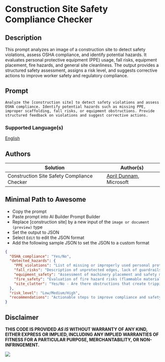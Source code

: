 # Construction Site Safety Compliance Checker

## Description

This prompt analyzes an image of a construction site to detect safety violations, assess OSHA compliance, and identify potential hazards. It evaluates personal protective equipment (PPE) usage, fall risks, equipment placement, fire hazards, and general site cleanliness. The output provides a structured safety assessment, assigns a risk level, and suggests corrective actions to improve worker safety and regulatory compliance.

## Prompt

```text
Analyze the [construction site] to detect safety violations and assess OSHA compliance. Identify potential hazards such as missing PPE, improper scaffolding, fall risks, or equipment obstructions. Provide structured feedback on violations and suggest corrective actions.
```

### Supported Language(s)

[English](./en-us/prompt.md)

## Authors

Solution|Author(s)
--------|---------
Construction Site Safety Compliance Checker | [April Dunnam](https://www.github.com/aprildunnam), Microsoft

## Minimal Path to Awesome

- Copy the prompt
- Paste prompt into AI Builder Prompt Builder
- Replace [construction site] by a new input of the `image or document (preview)` type
- Set the output to JSON
- Select `Edit` to edit the JSON format
- Add the following sample JSON to set the JSON to a custom format

```JSON
{
  "OSHA_compliance": "Yes/No",
  "detected_hazards": {
    "PPE_violations": "List of missing or improperly used personal protective equipment",
    "fall_risks": "Description of unprotected edges, lack of guardrails, etc.",
    "equipment_safety": "Assessment of machinery placement and safety measures",
    "fire_safety": "Evaluation of fire hazard risks (flammable materials, blocked exits, etc.)",
    "site_clutter": "Yes/No - Are there obstructions that create tripping or operational hazards?"
  },
  "risk_level": "Low/Medium/High",
  "recommendations": "Actionable steps to improve compliance and safety."
}
```

## Disclaimer

**THIS CODE IS PROVIDED *AS IS* WITHOUT WARRANTY OF ANY KIND, EITHER EXPRESS OR IMPLIED, INCLUDING ANY IMPLIED WARRANTIES OF FITNESS FOR A PARTICULAR PURPOSE, MERCHANTABILITY, OR NON-INFRINGEMENT.**

<img src="https://m365-visitor-stats.azurewebsites.net/powerplatform-prompts/samples/ai-builder/social-media-engagement-analyzer" aria-hidden="true" />
